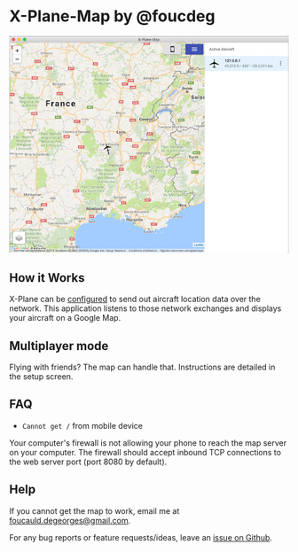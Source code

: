 # X-Plane-Map by @foucdeg

![](./screenshot.png)

## How it Works

X-Plane can be [configured](./XPlaneConfig.md) to send out aircraft location data over the network.
This application listens to those network exchanges and displays your aircraft on a Google Map.

## Multiplayer mode

Flying with friends? The map can handle that. Instructions are detailed in the setup screen.

## FAQ

- `Cannot get /` from mobile device

Your computer's firewall is not allowing your phone to reach the map server on your computer.
The firewall should accept inbound TCP connections to the web server port (port 8080 by default).

## Help

If you cannot get the map to work, email me at foucauld.degeorges@gmail.com.

For any bug reports or feature requests/ideas, leave an [issue on Github](https://github.com/foucdeg/x-plane-map-electron/issues).
